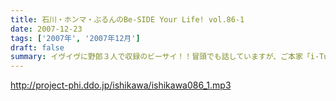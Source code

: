 ```yaml
---
title: 石川・ホンマ・ぶるんのBe-SIDE Your Life! vol.86-1
date: 2007-12-23
tags: ['2007年', '2007年12月']
draft: false
summary: イヴイヴに野郎３人で収録のビーサイ！！冒頭でも話していますが、ご本家「i-Tunes Music Store」において、「２００７ポッドキャスト２０選」に選ばれました！「名水１００選」「日本の駅１００選」などと並ぶ栄誉！？でしょうか・・・何よりもみなさんのおかげです。NAMAE
---
```


http://project-phi.ddo.jp/ishikawa/ishikawa086_1.mp3

